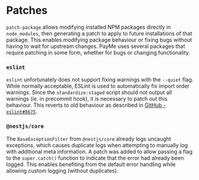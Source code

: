 # Patches

`patch-package` allows modifying installed NPM packages directly in `node_modules`, then generating a patch to apply to future installations of that package. This enables modifying package behaviour or fixing bugs without having to wait for upstream changes. PayMe uses several packages that require patching in some form, whether for bugs or changing functionality.

### `eslint`

`eslint` unfortunately does not support fixing warnings with the `--quiet` flag. While normally acceptable, ESLint is used to automatically fix import order warnings. Since the `standardize:staged` script should not output all warnings (ie. in precommit hook), it is necessary to patch out this behaviour. This reverts to old behaviour as described in [GitHub - `eslint#8675`](https://github.com/eslint/eslint/issues/8675).

### `@nestjs/core`

The `BaseExceptionFilter` from `@nestjs/core` already logs uncaught exceptions, which causes duplicate logs when attempting to manually log with additional meta information. A patch was added to allow passing a flag to the `super.catch()` function to indicate that the error had already been logged. This enables benefiting from the default error handling while allowing custom logging (without duplicates).
